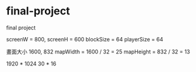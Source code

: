 # final-project
final project

screenW = 800, screenH = 600
blockSize = 64
playerSize = 64

畫面大小 1600, 832
mapWidth = 1600 / 32 = 25
mapHeight = 832 / 32 = 13

1920 * 1024
30 * 16